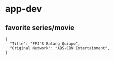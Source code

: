 # app-dev
## favorite series/movie
```
{
  "Title": "FPJ'S Batang Quiapo",
  "Original Network": "ABS-CBN Entertainment",
}
```

